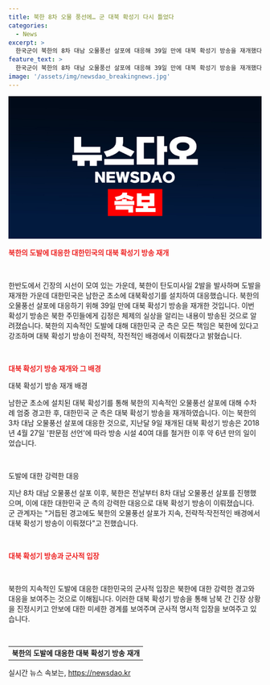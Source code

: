 ```yaml
---
title: 북한 8차 오물 풍선에… 군 대북 확성기 다시 틀었다
categories:
  - News
excerpt: >
  한국군이 북한의 8차 대남 오물풍선 살포에 대응해 39일 만에 대북 확성기 방송을 재개했다. 이번 방송은 북한 주민들에게 김정은 체제의 실상을 알리는 내용을 전달했다고 전해졌다. 북한은 22일 만에 8차 대남 오물풍선 살포를 진행한 것으로 알려졌는데, 이에 대한 군의 대응으로 대북 확성기 방송이 이뤄졌으며, 군 관계자는 모든 책임은 북한에 있다고 밝혔다.
feature_text: >
  한국군이 북한의 8차 대남 오물풍선 살포에 대응해 39일 만에 대북 확성기 방송을 재개했다. 이번 방송은 북한 주민들에게 김정은 체제의 실상을 알리는 내용을 전달했다고 전해졌다. 북한은 22일 만에 8차 대남 오물풍선 살포를 진행한 것으로 알려졌는데, 이에 대한 군의 대응으로 대북 확성기 방송이 이뤄졌으며, 군 관계자는 모든 책임은 북한에 있다고 밝혔다.
image: '/assets/img/newsdao_breakingnews.jpg'
---
```


<p><img src="/assets/img/newsdao_breakingnews.jpg" alt="cryptoinkorea 속보" /></p>

<p><b><span style="color: #ee2323;">북한의 도발에 대응한 대한민국의 대북 확성기 방송 재개</span></b></p>

<p data-ke-size="size16">&nbsp;</p>

<p>한반도에서 긴장의 시선이 모여 있는 가운데, 북한이 탄도미사일 2발을 발사하며 도발을 재개한 가운데 대한민국은 남한군 초소에 대북확성기를 설치하여 대응했습니다. 북한의 오물풍선 살포에 대응하기 위해 39일 만에 대북 확성기 방송을 재개한 것입니다. 이번 확성기 방송은 북한 주민들에게 김정은 체제의 실상을 알리는 내용이 방송된 것으로 알려졌습니다. 북한의 지속적인 도발에 대해 대한민국 군 측은 모든 책임은 북한에 있다고 강조하며 대북 확성기 방송이 전략적, 작전적인 배경에서 이뤄졌다고 밝혔습니다.</p>

<p data-ke-size="size16">&nbsp;</p>

<p><b><span style="color: #ee2323;">대북 확성기 방송 재개와 그 배경</span></b></p>

<p data-ke-size="size16">대북 확성기 방송 재개 배경</p>

<p>남한군 초소에 설치된 대북 확성기를 통해 북한의 지속적인 오물풍선 살포에 대해 수차례 엄중 경고한 후, 대한민국 군 측은 대북 확성기 방송을 재개하였습니다. 이는 북한의 3차 대남 오물풍선 살포에 대응한 것으로, 지난달 9일 재개된 대북 확성기 방송은 2018년 4월 27일 '판문점 선언'에 따라 방송 시설 40여 대를 철거한 이후 약 6년 만의 일이었습니다.</p>

<p data-ke-size="size16">&nbsp;</p>

<p data-ke-size="size16">도발에 대한 강력한 대응</p>

<p>지난 8차 대남 오물풍선 살포 이후, 북한은 전날부터 8차 대남 오물풍선 살포를 진행했으며, 이에 대한 대한민국 군 측의 강력한 대응으로 대북 확성기 방송이 이뤄졌습니다. 군 관계자는 "거듭된 경고에도 북한의 오물풍선 살포가 지속, 전략적·작전적인 배경에서 대북 확성기 방송이 이뤄졌다"고 전했습니다.</p>

<p data-ke-size="size16">&nbsp;</p>

<p><b><span style="color: #ee2323;">대북 확성기 방송과 군사적 입장</span></b></p>

<p data-ke-size="size16">&nbsp;</p>

<p>북한의 지속적인 도발에 대응한 대한민국의 군사적 입장은 북한에 대한 강력한 경고와 대응을 보여주는 것으로 이해됩니다. 이러한 대북 확성기 방송을 통해 남북 간 긴장 상황을 진정시키고 안보에 대한 미세한 경계를 보여주며 군사적 명시적 입장을 보여주고 있습니다.</p>

<p data-ke-size="size16">&nbsp;</p>

<table>
    <tbody>
        <tr>
            <td style="text-align: center; height: 17px;"><b>북한의 도발에 대응한 대북 확성기 방송 재개</b></td>
        </tr>
    </tbody>
</table>
실시간 뉴스 속보는, <a href="https://newsdao.kr" rel="dofollow">https://newsdao.kr</a>


